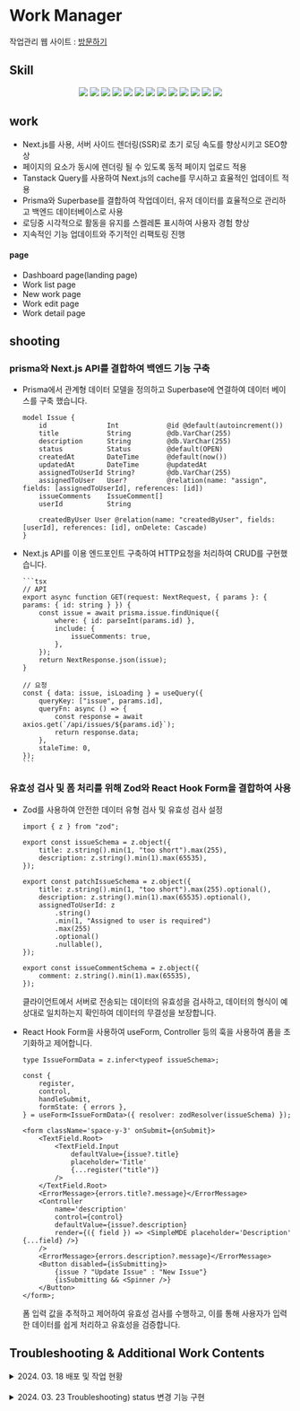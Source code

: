 # Work Manager

작업관리 웹 사이트 : <a href="https://www.workmanager.store/">방문하기</a>

## Skill

<div align="center">
<img src="https://img.shields.io/badge/Next.js-000000?style=flat-square&logo=nextdotjs&logoColor=white"/>
<img src="https://img.shields.io/badge/React-61DAFB?style=flat-square&logo=react&logoColor=white"/>
<img src="https://img.shields.io/badge/Radix UI-161618?style=flat-square&logo=radixui&logoColor=white"/>
<img src="https://img.shields.io/badge/Tailwind CSS-06B6D4?style=flat-square&logo=tailwindcss&logoColor=white"/>
<img src="https://img.shields.io/badge/React Hook Form-EC5990?style=flat-square&logo=reacthookform&logoColor=white"/>
<img src="https://img.shields.io/badge/Zod-3E67B1?style=flat-square&logo=zod&logoColor=white"/>

<img src="https://img.shields.io/badge/Tanstack Query-FF4154?style=flat-square&logo=reactquery&logoColor=white"/>
<img src="https://img.shields.io/badge/Vercel-000000?style=flat-square&logo=Vercel&logoColor=white"/>
<img src="https://img.shields.io/badge/Zustand-592E3F?style=flat-square&logo=&logoColor=white"/>
<img src="https://img.shields.io/badge/Prisma-2D3748?style=flat-square&logo=prisma&logoColor=white"/>
<img src="https://img.shields.io/badge/Supabase-3FCF8E?style=flat-square&logo=supabase&logoColor=white"/>
<img src="https://img.shields.io/badge/Axios-5A29E4?style=flat-square&logo=axios&logoColor=white"/>
<img src="https://img.shields.io/badge/Sentry-362D59?style=flat-square&logo=sentry&logoColor=white"/>
</div>

## work

-   Next.js를 사용, 서버 사이드 렌더링(SSR)로 초기 로딩 속도를 향상시키고 SEO향상
-   페이지의 요소가 동시에 렌더링 될 수 있도록 동적 페이지 업로드 적용
-   Tanstack Query를 사용하여 Next.js의 cache를 무시하고 효율적인 업데이트 적용
-   Prisma와 Superbase를 결합하여 작업데이터, 유저 데이터를 효율적으로 관리하고 백엔드 데이터베이스로 사용
-   로딩중 시각적으로 활동을 유지를 스켈레톤 표시하여 사용자 경험 향상
-   지속적인 기능 업데이트와 주기적인 리팩토링 진행

#### page

-   Dashboard page(landing page)
-   Work list page
-   New work page
-   Work edit page
-   Work detail page

## shooting

### prisma와 Next.js API를 결합하여 백엔드 기능 구축

-   Prisma에서 관계형 데이터 모델을 정의하고 Superbase에 연결하여 데이터 베이스를 구축 했습니다.

    ```
    model Issue {
        id               Int            @id @default(autoincrement())
        title            String         @db.VarChar(255)
        description      String         @db.VarChar(255)
        status           Status         @default(OPEN)
        createdAt        DateTime       @default(now())
        updatedAt        DateTime       @updatedAt
        assignedToUserId String?        @db.VarChar(255)
        assignedToUser   User?          @relation(name: "assign", fields: [assignedToUserId], references: [id])
        issueComments    IssueComment[]
        userId           String

        createdByUser User @relation(name: "createdByUser", fields: [userId], references: [id], onDelete: Cascade)
    }

    ```

-   Next.js API를 이용 엔드포인트 구축하여 HTTP요청을 처리하여 CRUD를 구현했습니다.

        ```tsx
        // API
        export async function GET(request: NextRequest, { params }: { params: { id: string } }) {
            const issue = await prisma.issue.findUnique({
                where: { id: parseInt(params.id) },
                include: {
                    issueComments: true,
                },
            });
            return NextResponse.json(issue);
        }

        // 요청
        const { data: issue, isLoading } = useQuery({
            queryKey: ["issue", params.id],
            queryFn: async () => {
                const response = await axios.get(`/api/issues/${params.id}`);
                return response.data;
            },
            staleTime: 0,
        });
        ```

### 유효성 검사 및 폼 처리를 위해 Zod와 React Hook Form을 결합하여 사용

-   Zod를 사용하여 안전한 데이터 유형 검사 및 유효성 검사 설정

    ```tsx
    import { z } from "zod";

    export const issueSchema = z.object({
        title: z.string().min(1, "too short").max(255),
        description: z.string().min(1).max(65535),
    });

    export const patchIssueSchema = z.object({
        title: z.string().min(1, "too short").max(255).optional(),
        description: z.string().min(1).max(65535).optional(),
        assignedToUserId: z
            .string()
            .min(1, "Assigned to user is required")
            .max(255)
            .optional()
            .nullable(),
    });

    export const issueCommentSchema = z.object({
        comment: z.string().min(1).max(65535),
    });
    ```

    클라이언트에서 서버로 전송되는 데이터의 유효성을 검사하고, 데이터의 형식이 예상대로 일치하는지 확인하여 데이터의 무결성을 보장합니다.

-   React Hook Form을 사용하여 useForm, Controller 등의 훅을 사용하여 폼을 초기화하고 제어합니다.

    ```tsx
    type IssueFormData = z.infer<typeof issueSchema>;

    const {
        register,
        control,
        handleSubmit,
        formState: { errors },
    } = useForm<IssueFormData>({ resolver: zodResolver(issueSchema) });

    <form className='space-y-3' onSubmit={onSubmit}>
        <TextField.Root>
            <TextField.Input
                defaultValue={issue?.title}
                placeholder='Title'
                {...register("title")}
            />
        </TextField.Root>
        <ErrorMessage>{errors.title?.message}</ErrorMessage>
        <Controller
            name='description'
            control={control}
            defaultValue={issue?.description}
            render={({ field }) => <SimpleMDE placeholder='Description' {...field} />}
        />
        <ErrorMessage>{errors.description?.message}</ErrorMessage>
        <Button disabled={isSubmitting}>
            {issue ? "Update Issue" : "New Issue"}
            {isSubmitting && <Spinner />}
        </Button>
    </form>;
    ```

    폼 입력 값을 추적하고 제어하여 유효성 검사를 수행하고, 이를 통해 사용자가 입력한 데이터를 쉽게 처리하고 유효성을 검증합니다.

## Troubleshooting & Additional Work Contents

<details>
    <summary>2024. 03. 18 배포 및 작업 현황</summary>

-   Vercel 배포 완료

    -   Dashboard page(landing page)

        -   전체 작업 분포 표시
        -   한 눈에 보기 쉽게 시각적연출, 차트 사용
        -   최근 5개 작업 출력

    -   Work list page

        -   작업의 제목, 상태, 담당자를 간결하게 표시

    -   New work page

        -   React simple markdown을 사용하여 게시글 작성
        -   Dynamic rendering을 사용하여 동적 렌더링 구현

    -   Work edit page

        -   효율 적인 컴포넌트 분리로 New page와 Edit page의 form 로직 재사용

    -   Work detail page
        -   세션 관리를 통해 권한 분리

</details>
<br>
<details>
    <summary>2024. 03. 23 Troubleshooting) status 변경 기능 구현</summary>

-   초기 Prisma Query를 사용하여 작업 내용을 호출 했었음. 데이터 변경을 위해 useEffect, Zustand 등 방법을 구상
    상세페이지 최상단 컴포넌트를 서버 컴포넌트로 유지하고 Hooks를 사용하기 위해 내부 컴포넌트를 분리, 클라이언트 컴포넌트로 변경

    **오류** : 원할한 데이터 변경에 실패하였음.

-   Tanstack Query(React Query)의 캐싱기능을 사용하기로 함. Prisma Query를 Tanstack Query로 변경하고 mutation을 사용하여 작업 상태 변경을 하는데 있어, invalidateQueries를 사용하여 작업 성공 시점에 기존 캐시를 무효화하고 새로운 데이터를 업데이트 하게 함

        **결과** : 작업 상태 변경시 즉각적인 데이터 변경이 이루어짐.

        ```tsx
        const updateIssueStatus = useMutation({
            mutationKey: ["issue"],
            mutationFn: async (status: Status) => {
                return axios.patch(`/api/issues/${issue.id}`, { status });
            },

            onSuccess: (data, variables) => {
                console.log(variables);
                queryClient.invalidateQueries({ queryKey: ["issue"] });
            },
            onError: (error) => {
                console.error("Error updating issue status:", error);
            },
        });

        const handleStatusChange = (selectedStatus: Status) => {
            updateIssueStatus.mutate(selectedStatus);
        };
        ```

    </details>

